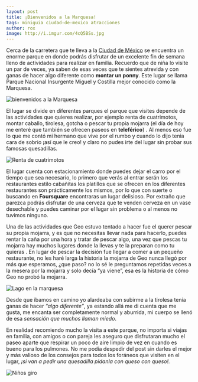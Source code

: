 ```yaml
---
layout: post
title: ¡Bienvenidos a la Marquesa!
tags: miniguia ciudad-de-mexico atracciones
author: rox
image: http://i.imgur.com/4cQ5BSs.jpg 
---
```

Cerca de la carretera que te lleva a la  [Ciudad de México](/tag/ciudad-de-mexico/) se encuentra un enorme parque en donde podrás disfrutar de un excelente fin de semana lleno de actividades para realizar en familia. Recuerdo que de niña lo visite un par de veces, ya saben de esas veces que te sientes atrevida y con ganas de hacer algo diferente como **montar un ponny**. Este lugar se llama Parque Nacional Insurgente Miguel y Costilla mejor conocido como la Marquesa.

![bienvenidos a la Marquesa](http://i.imgur.com/FGD9ix0.jpg)
 
El lugar se divide en diferentes parques el parque que visites depende de las actividades que quieres realizar, por ejemplo renta de cuatrimotos, montar caballo, tirolesa, gotcha  o pescar tu propia mojarra (el día de hoy me enteré que también se ofrecen paseos en **teleférico**) . Al menos eso fue lo que me contó mi hermano que vive por el rumbo y cuando lo dijo tenia cara de sobrio ¡así que le creo! y claro no pudes irte del lugar sin probar sus famosas quesadillas.

![Renta de cuatrimotos](http://i.imgur.com/GaxtUtR.jpg)

El lugar cuenta con estacionamiento donde puedes dejar el carro por el tiempo que sea necesario, lo primero que verás al entrar serán los restaurantes estilo cabañitas los platillos que se ofrecen en los diferentes restaurantes son prácticamente los mismos, por lo que con suerte o buscando en **Foursquare** encontraras un lugar delisioso. Por extraño que parezca podrás disfrutar de una cerveza que te venden cerveza en un vase desechable y puedes caminar por el lugar sin problema o al menos no tuvimos ninguno.

Una de las actividades que Geo estuvo tentado a hacer fue el querer pescar su propia mojarra, y es que no necesitas llevar nada para hacerlo, puedes rentar la caña por una hora y tratar de pescar algo, una vez que pescas tu mojarra hay muchos lugares donde la llevas y te la preparan como tu quieras .
En lugar de pescar la decisión fue llegar a comer a un pequeño restaurante, no les haré larga la historia la mojarra de Geo nunca llegó por más que esperamos, ¿que paso? no lo sé le preguntamos repetidas veces a la mesera por la mojarra y solo decía “ya viene”, esa es la historia de cómo Geo no probó la mojarra.

![Lago en la marquesa](http://i.imgur.com/wiTOG92.jpg)

Desde que íbamos en camino yo alardeaba con subirme a la tirolesa tenía ganas de hacer *“algo diferente”*, ya estando allá me di cuenta que me gusta, me encanta ser completamente normal y aburrida, mi cuerpo se llenó de esa *sensación que muchos llaman miedo*.

En realidad recomiendo mucho la visita a este parque, no importa si viajas en familia, con amigos o con pareja les aseguro que disfrutaran mucho el paseo aparte que respirar un poco de aire limpio de vez en cuando es bueno para los pulmones. No me podía despedir del post sin darles el mejor y más valioso de los consejos para todos los foráneos que visiten en el lugar, *¡si van a pedir una quesadilla pidanla con queso con queso!.*

![Niños giro](http://i.imgur.com/2f3K82m.jpg)

